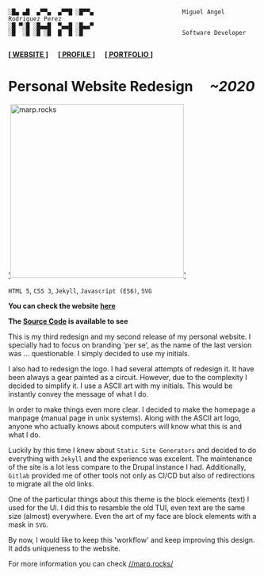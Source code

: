 ```

░█▄ ▄█  ▄▀▀▄  ▄▀▀█ ░█▀▀▄                         Miguel Angel Rodriguez Perez
░█ ▀░█ ░█▄▄█  ▀▄▄█ ░█▄▄▀
░█  ░█ ░█ ░█  █  █ ░█                            Software Developer
       
```

[website_link]: https://marp.rocks/
[git_profile]: /marp-dev
[portfolio_link]: /marp-dev

**[<ins>[ WEBSITE ]</ins>][website_link]** &nbsp;&nbsp;&nbsp; **[<ins>[ PROFILE ]</ins>][git_profile]** &nbsp;&nbsp;&nbsp; **[<ins>[ PORTFOLIO ]</ins>][portfolio_link]**



# Personal Website Redesign &nbsp;&nbsp;&nbsp; _~2020_

[attribution_link12]: #
[details_page12]: ./static-site.md
[repo_link12]: https://gitlab.com/marp-dev/static_site
[product_link12]: https://marp.rocks/

['<img src="https://gitlab.com/marp-dev/marp-dev/-/raw/master/assets/img/marp.png" alt="marp.rocks" width="350"/>'][product_link12]

`HTML 5`, `CSS 3`, `Jekyll`, `Javascript (ES6)`, `SVG`

**You can check the website [here](product_link12)**

**The [Source Code](repo_link12) is available to see**

This is my third redesign and my second release of my personal website. I specially had to focus on branding 'per se', as the name of the last version was ... questionable. I simply decided to use my initials.

I also had to redesign the logo. I had several attempts of redesign it. It have been always a gear painted as a circuit. However, due to the complexity I decided to simplify it. I use a ASCII art with my initials. This would be instantly convey the message of what I do.

In order to make things even more clear. I decided to make the homepage a manpage (manual page in unix systems). Along with the ASCII art logo, anyone who actually knows about computers will know what this is and what I do.

Luckily by this time I knew about `Static Site Generators` and decided to do everything with `Jekyll` and the experience was excelent. The maintenance of the site is a lot less compare to the Drupal instance I had. Additionally, `Gitlab` provided me of other tools not only as CI/CD but also of redirections to migrate all the old links.

One of the particular things about this theme is the block elements (text) I used for the UI. I did this to resamble the old TUI, even text are the same size (almost) everywhere. Even the art of my face are block elements with a mask in `SVG`.

By now, I would like to keep this 'workflow' and keep improving this design. It adds uniqueness to the website.

For more information you can check [//marp.rocks/](product_link12)